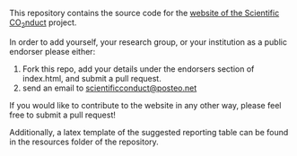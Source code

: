This repository contains the source code for the [website of the Scientific CO<sub>2</sub>nduct](https://scientific-conduct.github.io/) project.

In order to add yourself, your research group, or your institution as a public endorser please either:

1. Fork this repo, add your details under the endorsers section of index.html, and submit a pull request.
2. send an email to <a href="mailto:scientificconduct@posteo.net">scientificconduct@posteo.net</a>

If you would like to contribute to the website in any other way, please feel free to submit a pull request!

Additionally, a latex template of the suggested reporting table can be found in the resources folder of the repository.
